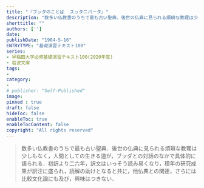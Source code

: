 ```yaml
---
title: "『ブッダのことば  スッタニパータ』"
description: "数多い仏教書のうちで最も古い聖典．後世の仏典に見られる煩瑣な教理は少しもなく，人間としての生きる道が，ブッダとの対話のなかで具体的に語られる．初訳より二六年，訳文はいっそう読み易くなり，積年の研究成果が訳注に盛られ，読解の助けとなると共に，他仏典との関連，さらには比較文化論にも及び，興味はつきない．"
shorttitle: ""
authors: ['']
date: 
publishDate: "1984-5-16"
ENTRYTYPE: "基礎演習テキスト100"
series:
- 早稲田大学必修基礎演習テキスト100(2020年度)
- 岩波文庫
tags: 
- 
category: 
- 
# publisher: "Self-Published"
image: 
pinned : true
draft: false
hideToc: false
enableToc: true
enableTocContent: false
copyright: "All rights reserved"
---
```


>数多い仏教書のうちで最も古い聖典．後世の仏典に見られる煩瑣な教理は少しもなく，人間としての生きる道が，ブッダとの対話のなかで具体的に語られる．初訳より二六年，訳文はいっそう読み易くなり，積年の研究成果が訳注に盛られ，読解の助けとなると共に，他仏典との関連，さらには比較文化論にも及び，興味はつきない．